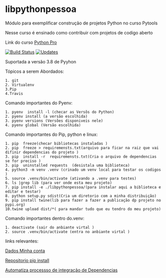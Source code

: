 # libpythonpessoa
Módulo para exemplificar construção de projetos Python no curso Pytools

Nesse curso é ensinado como contribuir com projetos de codigo aberto

Link do curso [Python Pro](https://www.python.pro.br/)

[![Build Status](https://travis-ci.com/pessoasnil/libpythonpessoa.svg?branch=main)](https://travis-ci.com/pessoasnil/libpythonpessoa)
[![Updates](https://pyup.io/repos/github/pessoasnil/libpythonpessoa/shield.svg)](https://pyup.io/repos/github/pessoasnil/libpythonpessoa/)

Suportada a versão 3.8 de Pyyhon

Tópicos a serem Abordados:

    1. git
    2. Virtualenv
    3.Pip
    4.Travis 



Comando importantes do Pyenv:

    1. pyenv  install -l (checar as Versõs do Python)
    2. pyenv install (a versão escolhida)
    3. pyenv versions (Versões disponiveis nele)
    4. pyenv global (Versão escolhida)

Comando importantes do Pip, python e linux:

    1. pip  freeze(checar bibliotecas instaladas )
    2. pip  freeze > requiremensts.txt(arquivo para ficar na raiz que vai difinir dependencias do projeto )
    3. pip  install -r  requiremensts.txt(Cria o arquivo de dependencias se for preciso )
    3. pip  uninstalled requests  (desistala uma biblioteca)
    4. python3 -m venv .venv (crinado um venv local para testar os codigos )
    5. source .venv/bin/activate (ativando a .venv para testes)
    6. ls |grep lib (para ver onde esta meu projeto)
    7. pip install -e ./libpythonpessoa/(para instalar aqui a biblioteca e editar e testar)
    8. python setup.py sdist(Cria um diretorio com a minha distribuição)
    9. pip install twine(lib para fazer a fazer a publicação dp projeto no pypi.org)
    10.twine upload dist/*( para mandar tudo que eu tendro do meu projeto)


Comando importantes dentro do.venv:

    1. deactivate (sair do anbiante virtal )
    2. source .venv/bin/activate (entra no anbiante virtal )




 links relevantes: 

 [Dados Minha conta](https://api.github.com/users/pessoasnil)

 [Repositorio pip install](https://pypi.org/)

[Automatiza processso de integração de Dependencias](https://pyup.io/)



 